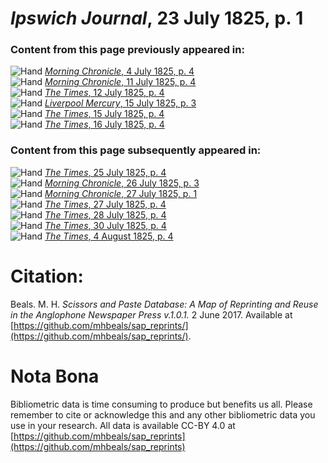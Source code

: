 # *Ipswich Journal*, 23 July 1825, p. 1  
  
### Content from this page previously appeared in:  
![Hand](http://scissorsandpaste.net/wp-content/uploads/2017/06/smallhandpointer.png) [*Morning Chronicle*, 4 July 1825, p. 4](https://mhbeals.github.io/sap_html/Morning-Chronicle/Morning-Chronicle-4-July-1825-p-4)  
![Hand](http://scissorsandpaste.net/wp-content/uploads/2017/06/smallhandpointer.png) [*Morning Chronicle*, 11 July 1825, p. 4](https://mhbeals.github.io/sap_html/Morning-Chronicle/Morning-Chronicle-11-July-1825-p-4)  
![Hand](http://scissorsandpaste.net/wp-content/uploads/2017/06/smallhandpointer.png) [*The Times*, 12 July 1825, p. 4](https://mhbeals.github.io/sap_html/The-Times/The-Times-12-July-1825-p-4)  
![Hand](http://scissorsandpaste.net/wp-content/uploads/2017/06/smallhandpointer.png) [*Liverpool Mercury*, 15 July 1825, p. 3](https://mhbeals.github.io/sap_html/Liverpool-Mercury/Liverpool-Mercury-15-July-1825-p-3)  
![Hand](http://scissorsandpaste.net/wp-content/uploads/2017/06/smallhandpointer.png) [*The Times*, 15 July 1825, p. 4](https://mhbeals.github.io/sap_html/The-Times/The-Times-15-July-1825-p-4)  
![Hand](http://scissorsandpaste.net/wp-content/uploads/2017/06/smallhandpointer.png) [*The Times*, 16 July 1825, p. 4](https://mhbeals.github.io/sap_html/The-Times/The-Times-16-July-1825-p-4)  
  
### Content from this page subsequently appeared in:  
![Hand](http://scissorsandpaste.net/wp-content/uploads/2017/06/smallhandpointer.png) [*The Times*, 25 July 1825, p. 4](https://mhbeals.github.io/sap_html/The-Times/The-Times-25-July-1825-p-4)  
![Hand](http://scissorsandpaste.net/wp-content/uploads/2017/06/smallhandpointer.png) [*Morning Chronicle*, 26 July 1825, p. 3](https://mhbeals.github.io/sap_html/Morning-Chronicle/Morning-Chronicle-26-July-1825-p-3)  
![Hand](http://scissorsandpaste.net/wp-content/uploads/2017/06/smallhandpointer.png) [*Morning Chronicle*, 27 July 1825, p. 1](https://mhbeals.github.io/sap_html/Morning-Chronicle/Morning-Chronicle-27-July-1825-p-1)  
![Hand](http://scissorsandpaste.net/wp-content/uploads/2017/06/smallhandpointer.png) [*The Times*, 27 July 1825, p. 4](https://mhbeals.github.io/sap_html/The-Times/The-Times-27-July-1825-p-4)  
![Hand](http://scissorsandpaste.net/wp-content/uploads/2017/06/smallhandpointer.png) [*The Times*, 28 July 1825, p. 4](https://mhbeals.github.io/sap_html/The-Times/The-Times-28-July-1825-p-4)  
![Hand](http://scissorsandpaste.net/wp-content/uploads/2017/06/smallhandpointer.png) [*The Times*, 30 July 1825, p. 4](https://mhbeals.github.io/sap_html/The-Times/The-Times-30-July-1825-p-4)  
![Hand](http://scissorsandpaste.net/wp-content/uploads/2017/06/smallhandpointer.png) [*The Times*, 4 August 1825, p. 4](https://mhbeals.github.io/sap_html/The-Times/The-Times-4-August-1825-p-4)  


# Citation: 

Beals. M. H. *Scissors and Paste Database: A Map of Reprinting and Reuse in the Anglophone Newspaper Press v.1.0.1.* 2 June 2017. Available at [https://github.com/mhbeals/sap_reprints/](https://github.com/mhbeals/sap_reprints/). 

# Nota Bona

Bibliometric data is time consuming to produce but benefits us all. Please remember to cite or acknowledge this and any other bibliometric data you use in your research. All data is available CC-BY 4.0 at [https://github.com/mhbeals/sap_reprints](https://github.com/mhbeals/sap_reprints)
